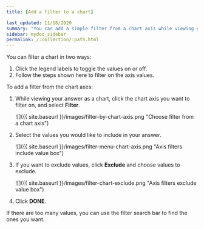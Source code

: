 ```yaml
---
title: [Add a filter to a chart]

last_updated: 11/18/2020
summary: "You can add a simple filter from a chart axis while viewing your answer as a chart."
sidebar: mydoc_sidebar
permalink: /:collection/:path.html
---
```

You can filter a chart in two ways:

1.  Click the legend labels to toggle the values on or off.
2.  Follow the steps shown here to filter on the axis values.

To add a filter from the chart axes:

1. While viewing your answer as a chart, click the chart axis you want to filter on, and select **Filter**.

     ![]({{ site.baseurl }}/images/filter-by-chart-axis.png "Choose filter from a chart axis")

2. Select the values you would like to include in your answer.

     ![]({{ site.baseurl }}/images/filter-menu-chart-axis.png "Axis filters include value box")

3. If you want to exclude values, click **Exclude** and choose values to exclude.

     ![]({{ site.baseurl }}/images/filter-chart-exclude.png "Axis filters exclude value box")

4. Click **DONE**.

If there are too many values, you can use the filter search bar to find the ones you want.
